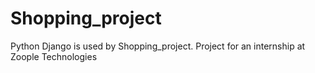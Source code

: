 # Shopping_project
Python Django is used by Shopping_project. Project for an internship at Zoople Technologies

